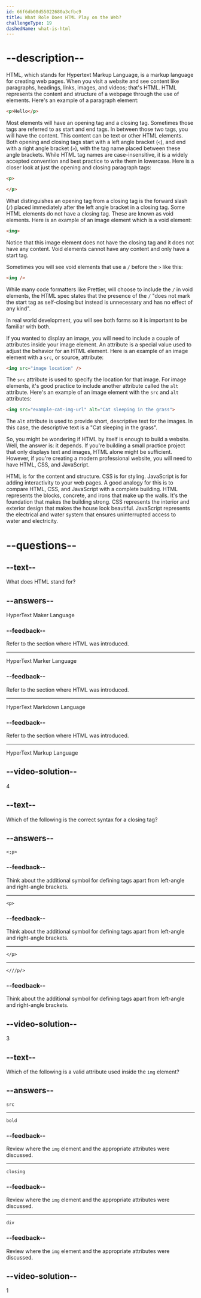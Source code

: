```yaml
---
id: 66f6db08d55022680a3cfbc9
title: What Role Does HTML Play on the Web?
challengeType: 19
dashedName: what-is-html
---
```


# --description--

HTML, which stands for Hypertext Markup Language, is a markup language for creating web pages. When you visit a website and see content like paragraphs, headings, links, images, and videos; that's HTML. HTML represents the content and structure of a webpage through the use of elements. Here's an example of a paragraph element:

```html
<p>Hello</p>
```

Most elements will have an opening tag and a closing tag. Sometimes those tags are referred to as start and end tags. In between those two tags, you will have the content. This content can be text or other HTML elements. Both opening and closing tags start with a left angle bracket (`<`), and end with a right angle bracket (`>`), with the tag name placed between these angle brackets. While HTML tag names are case-insensitive, it is a widely accepted convention and best practice to write them in lowercase. Here is a closer look at just the opening and closing paragraph tags:

```html
<p>
```

```html
</p>
```

What distinguishes an opening tag from a closing tag is the forward slash (`/`) placed immediately after the left angle bracket in a closing tag. Some HTML elements do not have a closing tag. These are known as void elements. Here is an example of an image element which is a void element:

```html
<img>
```

Notice that this image element does not have the closing tag and it does not have any content. Void elements cannot have any content and only have a start tag.

Sometimes you will see void elements that use a `/` before the `>` like this:

```html
<img />
```

While many code formatters like Prettier, will choose to include the `/` in void elements, the HTML spec states that the presence of the `/` "does not mark the start tag as self-closing but instead is unnecessary and has no effect of any kind".

In real world development, you will see both forms so it is important to be familiar with both.

If you wanted to display an image, you will need to include a couple of attributes inside your image element. An attribute is a special value used to adjust the behavior for an HTML element. Here is an example of an image element with a `src`, or source, attribute:

```html
<img src="image location" />
```

The `src` attribute is used to specify the location for that image. For image elements, it's good practice to include another attribute called the `alt` attribute. Here's an example of an image element with the `src` and `alt` attributes:

```html
<img src="example-cat-img-url" alt="Cat sleeping in the grass">
```

The `alt` attribute is used to provide short, descriptive text for the images. In this case, the descriptive text is a "Cat sleeping in the grass".

So, you might be wondering if HTML by itself is enough to build a website. Well, the answer is: it depends. If you're building a small practice project that only displays text and images, HTML alone might be sufficient. However, if you're creating a modern professional website, you will need to have HTML, CSS, and JavaScript.

HTML is for the content and structure. CSS is for styling. JavaScript is for adding interactivity to your web pages. A good analogy for this is to compare HTML, CSS, and JavaScript with a complete building. HTML represents the blocks, concrete, and irons that make up the walls. It's the foundation that makes the building strong. CSS represents the interior and exterior design that makes the house look beautiful. JavaScript represents the electrical and water system that ensures uninterrupted access to water and electricity.

# --questions--

## --text--

What does HTML stand for?

## --answers--

HyperText Maker Language

### --feedback--

Refer to the section where HTML was introduced.

---

HyperText Marker Language

### --feedback--

Refer to the section where HTML was introduced.

---

HyperText Markdown Language

### --feedback--

Refer to the section where HTML was introduced.

---

HyperText Markup Language

## --video-solution--

4

## --text--

Which of the following is the correct syntax for a closing tag?

## --answers--

`<;p>`

### --feedback--

Think about the additional symbol for defining tags apart from left-angle and right-angle brackets.

---

`<p>`

### --feedback--

Think about the additional symbol for defining tags apart from left-angle and right-angle brackets.

---

`</p>`

---

`<///p/>`

### --feedback--

Think about the additional symbol for defining tags apart from left-angle and right-angle brackets.

## --video-solution--

3

## --text--

Which of the following is a valid attribute used inside the `img` element?

## --answers--

`src`

---

`bold`

### --feedback--

Review where the `img` element and the appropriate attributes were discussed.

---

`closing`

### --feedback--

Review where the `img` element and the appropriate attributes were discussed.

---

`div`

### --feedback--

Review where the `img` element and the appropriate attributes were discussed.

## --video-solution--

1
